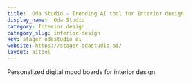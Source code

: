 ```yaml
---
title:  Oda Studio - Trending AI tool for Interior design
display_name:  Oda Studio
category: Interior design
category_slug: interior-design
key: stager_odastudio_ai
website: https://stager.odastudio.ai/
layout: aitool
---
```


Personalized digital mood boards for interior design.
